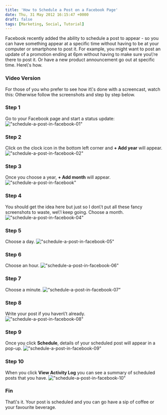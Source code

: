 ```yaml
---
title: 'How to Schedule a Post on a Facebook Page'
date: Thu, 31 May 2012 16:15:47 +0000
draft: false
tags: [Marketing, Social, Tutorial]
---
```


Facebook recently added the ability to schedule a post to appear - so you can have something appear at a specific time without having to be at your computer or smartphone to post it. For example, you might want to post an update of a promotion ending at 6pm without having to make sure you\\'re there to post it. Or have a new product announcement go out at specific time. Here\\'s how.

### Video Version

For those of you who prefer to see how it\\'s done with a screencast, watch this: Otherwise follow the screenshots and step by step below.

### Step 1

Go to your Facebook page and start a status update: ![\"schedule-a-post-in-facebook-01\"](\"http://www.lemonproductions.ca/wp45/wp-content/uploads/2012/05/schedule-a-post-in-facebook-01.png\" "\"schedule-a-post-in-facebook-01\"")

### Step 2

Click on the clock icon in the bottom left corner and **\+ Add year** will appear. ![\"schedule-a-post-in-facebook-02\"](\"http://www.lemonproductions.ca/wp45/wp-content/uploads/2012/05/schedule-a-post-in-facebook-02.png\" "\"schedule-a-post-in-facebook-02\"")

### Step 3

Once you choose a year, **\+ Add month** will appear. ![\"schedule-a-post-in-facebook\"](\"http://www.lemonproductions.ca/wp45/wp-content/uploads/2012/05/schedule-a-post-in-facebook-03.png\" "\"schedule-a-post-in-facebook-02\"")

### Step 4

You should get the idea here but just so I don\\'t put all these fancy screenshots to waste, we\\'l keep going. Choose a month. ![\"schedule-a-post-in-facebook-04\"](\"http://www.lemonproductions.ca/wp45/wp-content/uploads/2012/05/schedule-a-post-in-facebook-04.png\" "\"schedule-a-post-in-facebook-02\"")

### Step 5

Choose a day. ![\"schedule-a-post-in-facebook-05\"](\"http://www.lemonproductions.ca/wp45/wp-content/uploads/2012/05/schedule-a-post-in-facebook-05.png\" "\"schedule-a-post-in-facebook-02\"")

### Step 6

Choose an hour. ![\"schedule-a-post-in-facebook-06\"](\"http://www.lemonproductions.ca/wp45/wp-content/uploads/2012/05/schedule-a-post-in-facebook-06.png\" "\"schedule-a-post-in-facebook-02\"")

### Step 7

Choose a minute. ![\"schedule-a-post-in-facebook-07\"](\"http://www.lemonproductions.ca/wp45/wp-content/uploads/2012/05/schedule-a-post-in-facebook-07.png\" "\"schedule-a-post-in-facebook-02\"")

### Step 8

Write your post if you haven\\'t already. ![\"schedule-a-post-in-facebook-08\"](\"http://www.lemonproductions.ca/wp45/wp-content/uploads/2012/05/schedule-a-post-in-facebook-08.png\" "\"schedule-a-post-in-facebook-02\"")

### Step 9

Once you click **Schedule**, details of your scheduled post will appear in a pop-up. ![\"schedule-a-post-in-facebook-09\"](\"http://www.lemonproductions.ca/wp45/wp-content/uploads/2012/05/schedule-a-post-in-facebook-09.png\" "\"schedule-a-post-in-facebook-02\"")

### Step 10

When you click **View Activity Log** you can see a summary of scheduled posts that you have. ![\"schedule-a-post-in-facebook-10\"](\"http://www.lemonproductions.ca/wp45/wp-content/uploads/2012/05/schedule-a-post-in-facebook-10.png\" "\"schedule-a-post-in-facebook-02\"")

### Fin

That\\'s it. Your post is scheduled and you can go have a sip of coffee or your favourite beverage.
